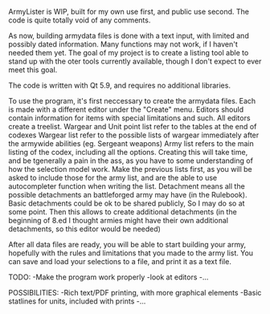 ArmyLister is WIP, built for my own use first, and public use second. The code is quite totally void of any comments.

As now, building armydata files is done with a text input, with limited and possibly dated information.
Many functions may not work, if I haven't needed them yet.
The goal of my project is to create a listing tool able to stand up with the oter tools currently available, though I don't expect to ever meet this goal.

The code is written with Qt 5.9, and requires no additional libraries.

To use the program, it's first neccessary to create the armydata files. Each is made with a different editor under the "Create" menu.
Editors should contain information for items with special limitations and such. All editors create a treelist.
	Wargear and Unit point list refer to the tables at the end of codexes
	Wargear list refer to the possible lists of wargear immediately after the armywide abilities (eg. Sergeant weapons)
	Army list refers to the main listing of the codex, including all the options. Creating this will take time, and be tgenerally a pain in the ass,
		as you have to some understanding of how the selection model work.
		Make the previous lists first, as you will be asked to include those for the army list, and are the able to use autocompleter function when writing the list.
	Detachment means all the possible detachments an battleforged army may have (in the Rulebook). Basic detachments could be ok to be shared publicly,
		So I may do so at some point. Then this allows to create additional detachments (in the beginning of 8.ed I thought armies might have their own additional detachments,
		so this editor would be needed)

After all data files are ready, you will be able to start building your army, hopefully with the rules and limitations that you made to the army list.
You can save and load your selections to a file, and print it as a text file.


TODO:
-Make the program work properly
-look at editors
-...

POSSIBILITIES:
-Rich text/PDF printing, with more graphical elements
-Basic statlines for units, included with prints
-...